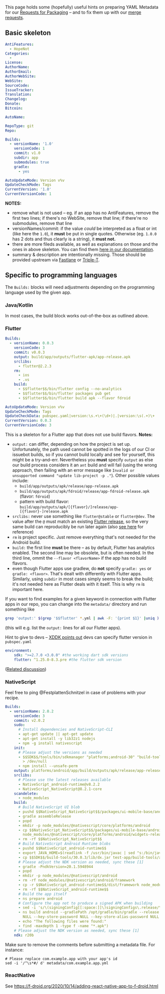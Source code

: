 This page holds some (hopefully) useful hints on preparing YAML Metadata for our [Requests for Packaging](https://gitlab.com/fdroid/rfp/issues) – and to fix them up with our [merge requests](https://gitlab.com/fdroid/fdroiddata/-/merge_requests/).

## Basic skeleton
```yaml
AntiFeatures:
  - HopeNot
Categories:
  -
License:
AuthorName:
AuthorEmail:
AuthorWebSite:
WebSite:
SourceCode:
IssueTracker:
Translation:
Changelog:
Donate:
Bitcoin:

AutoName:

RepoType: git
Repo:

Builds:
  - versionName: '1.0'
    versionCode: 1
    commit: v1.0
    subdir: app
    submodules: true
    gradle:
      - yes

AutoUpdateMode: Version v%v
UpdateCheckMode: Tags
CurrentVersion: '1.0'
CurrentVersionCode: 1
```

**NOTES:**

* remove what is not used – eg. if an app has no AntiFeatures, remove the first two lines; if there's no WebSite, remove that line; if there're no submodules, remove that line
* versionNames/commit: if the value *could* be interpreted as a float or int (like here the `1.0`), it **must** be put in single quotes. Otherwise (eg. `1.0.0` has 2 dots and thus clearly is a string), it **must not.**
* there are more fileds available, as well as explanations on those and the ones in above skeleton. You can find them [here in our documentation](https://f-droid.org/en/docs/Build_Metadata_Reference/).
* summary & description are intentionally missing. Those should be provided upstream via [Fastlane](https://gitlab.com/snippets/1895688) or [Triple-T](https://gitlab.com/snippets/1901490).


## Specific to programming languages
The `Builds:` blocks will need adjustments depending on the programming language used by the given app.

### Java/Kotlin
In most cases, the build block works out-of-the-box as outlined above.

### Flutter
```yaml
Builds:
  - versionName: 0.0.3
    versionCode: 3
    commit: v0.0.3
    output: build/app/outputs/flutter-apk/app-release.apk
    srclibs:
      - flutter@2.2.3
    rm:
      - ios
      - .vs
    build:
      - $$flutter$$/bin/flutter config --no-analytics
      - $$flutter$$/bin/flutter packages pub get
      - $$flutter$$/bin/flutter build apk --flavor fdroid

AutoUpdateMode: Version v%v
UpdateCheckMode: Tags
UpdateCheckData: pubspec.yaml|version:\s.+\+(\d+)|.|version:\s(.+)\+
CurrentVersion: 0.0.3
CurrentVersionCode: 3
```

This is a skeleton for a Flutter app that does not use build flavors. **Notes:**

* `output:` can differ, depending on how the project is set up. Unfortunately, the path used cannot be spotted in the logs of our CI or issuebot builds, so if you cannot build locally and see for yourself, this might be a try-and-err. Nevertheless you **must** specify `output` as else our build process considers it an `ant` build and will fail (using the wrong approach, then failing with an error message like `Invalid or unsupported command "update lib-project -p ."`). Other possible values include:
  - `build/app/outputs/apk/release/app-release.apk`
  - `build/app/outputs/apk/fdroid/release/app-fdroid-release.apk` (flavor: `fdroid`)
  - pattern with build flavor: `build/app/outputs/apk/[{flavor}/]release/app-[{flavor}-]release.apk`
* `srclibs:` never use something like `flutter@stable` or `flutter@dev`. The value after the `@` must match an existing [Flutter release](https://github.com/flutter/flutter/releases), so the very same build can reproducibly be run later again (also [see here](https://gitlab.com/fdroid/fdroiddata/-/merge_requests/8428#note_513934639) for reference)
* `rm` is project specific. Just remove everything that's not needed for the Android build.
* `build:` the first line **must** be there – as by default, Flutter has analytics enabled. The second line may be obsolete, but is often needed. In the third line, ommit the `--flavor <flavorName>` if the app has no build flavors.
* even though Flutter apps use gradlew, do **not** specify `gradle: yes` or `gradle: <flavor>`. That's dealt with differently with Flutter apps. Similarly, using `subdir` in most cases simply seems to break the build; it's not needed here as Flutter deals with it itself. This is why `rm` is important here.

If you want to find examples for a given keyword in connection with Flutter apps in our repo, you can change into the `metadata/` directory and run something like

```bash
grep 'output:' $(grep '$$flutter' *.yml | awk -F: '{print $1}' |uniq )
```

(this will e.g. list the `output:` lines for all our Flutter apps).

Hint to give to devs – [XDDK points out](https://gitlab.com/fdroid/rfp/-/issues/1615#note_490534508) devs can specify flutter version in `pubspec.yaml`

```yaml
environment:
    sdk: ">=2.7.0 <3.0.0" #the working dart sdk versions
    flutter: ^1.25.0-8.3.pre #the flutter sdk version
```

([Related discussion](https://github.com/flutter/flutter/issues/29211))

### NativeScript

Feel free to ping @FestplattenSchnitzel in case of problems with your recipe.

```yaml
Builds:
  - versionName: 2.0.2
    versionCode: 3
    commit: v2.0.2
    sudo:
      # Install dependencies and NativeScript-CLI
      - apt-get update || apt-get update
      - apt-get install -y lib32z1 nodejs
      - npm -g install nativescript
    init:
      # Please adjust the versions as needed
      - $$SDK$$/tools/bin/sdkmanager "platforms;android-30" "build-tools;30.0.3" "emulator"
        > /dev/null
      - npm install --unsafe-perm
    output: platforms/android/app/build/outputs/apk/release/app-release-unsigned.apk
    srclibs:
      # Please use the latest releases available
      - NativeScript_android-runtime@v8.2.2
      - NativeScript_NativeScript@8.2.1-core
    scandelete:
      - node_modules
    build:
      # Build NativeScript UI blob
      - pushd $$NativeScript_NativeScript$$/packages/ui-mobile-base/android/widgets
      - gradle assembleRelease
      - popd
      - mkdir -p node_modules/@nativescript/core/platforms/android
      - cp $$NativeScript_NativeScript$$/packages/ui-mobile-base/android/widgets/build/outputs/aar/widgets-release.aar
        node_modules/@nativescript/core/platforms/android/widgets-release.aar
      - rm -rf $$NativeScript_NativeScript$$
      # Build NativeScript Android Runtime blobs
      - pushd $$NativeScript_android-runtime$$
      - export JAVA_HOME=$(readlink -f /usr/bin/javac | sed "s:/bin/javac::")
      - cp $$SDK$$/build-tools/30.0.3/lib/dx.jar test-app/build-tools/android-metadata-generator/src/libs/dx.jar
      # Please adjust the NDK version as needed, sync these [1]
      - gradle -PndkVersion=20.1.5948944
      - popd
      - mkdir -p node_modules/@nativescript/android
      - rm -rf node_modules/@nativescript/android/framework
      - cp -r $$NativeScript_android-runtime$$/dist/framework node_modules/@nativescript/android
      - rm -rf $$NativeScript_android-runtime$$
      # Build the app itself
      - ns prepare android
      # Configure the app not to produce a signed APK when building
      - sed -i 's/\(signingConfig[[:space:]]\)signingConfigs\.release/\1null/' platforms/android/app/build.gradle
      - ns build android --gradlePath /opt/gradle/bin/gradle --release --env.uglify --key-store-path /dev/null --key-store-alias
        NULL --key-store-password NULL --key-store-alias-password NULL || (cd platforms/android/app/build/outputs/apk/release
      - echo "The following files were found:"
      - find -maxdepth 1 -type f -name "*.apk")
    # Please adjust the NDK version as needed, sync these [1]
    ndk: r20b
```

Make sure to remove the comments before submitting a metadata file. For instance:
```shell
# Please replace com.example.app with your app's id
sed -i '/^\s*#/ d' metadata/com.example.app.yml
```

### ReactNative

See https://f-droid.org/2020/10/14/adding-react-native-app-to-f-droid.html